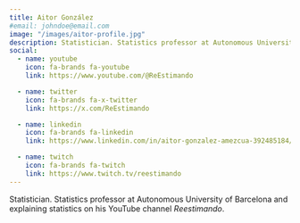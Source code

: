 ```yaml
---
title: Aitor González
#email: johndoe@email.com
image: "/images/aitor-profile.jpg"
description: Statistician. Statistics professor at Autonomous University of Barcelona and explaining statistics on his YouTube channel Reestimando.
social:
  - name: youtube
    icon: fa-brands fa-youtube
    link: https://www.youtube.com/@ReEstimando

  - name: twitter
    icon: fa-brands fa-x-twitter
    link: https://x.com/ReEstimando

  - name: linkedin
    icon: fa-brands fa-linkedin
    link: https://www.linkedin.com/in/aitor-gonzalez-amezcua-392485184/

  - name: twitch
    icon: fa-brands fa-twitch
    link: https://www.twitch.tv/reestimando
---
```


Statistician. Statistics professor at Autonomous University of Barcelona and explaining statistics on his YouTube channel *Reestimando*.
